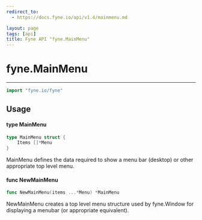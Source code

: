 ```yaml
---
redirect_to:
  - https://docs.fyne.io/api/v1.4/mainmenu.md

layout: page
tags: [api]
title: Fyne API "fyne.MainMenu"
---
```



# fyne.MainMenu
---
```go
import "fyne.io/fyne"
```

## Usage

#### type MainMenu

```go
type MainMenu struct {
	Items []*Menu
}
```

MainMenu defines the data required to show a menu bar (desktop) or other appropriate top level menu.

#### func  NewMainMenu

```go
func NewMainMenu(items ...*Menu) *MainMenu
```
NewMainMenu creates a top level menu structure used by fyne.Window for displaying a menubar (or appropriate equivalent).
